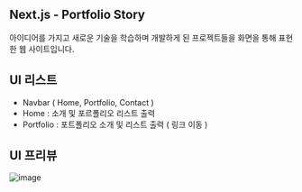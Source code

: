 ## Next.js - Portfolio Story

아이디어를 가지고 새로운 기술을 학습하며 개발하게 된 프로젝트들을 화면을 통해 표현한 웹 사이트입니다. 

## UI 리스트

- Navbar ( Home, Portfolio, Contact )
- Home : 소개 및 포르폴리오 리스트 출력
- Portfolio : 포트폴리오 소개 및 리스트 출력 ( 링크 이동 )

## UI 프리뷰
![image](https://github.com/jiwooproity/next-portfolio-story-v2/assets/58384366/bdcb8128-1fc5-4830-bf0c-25df71eb9df7)
